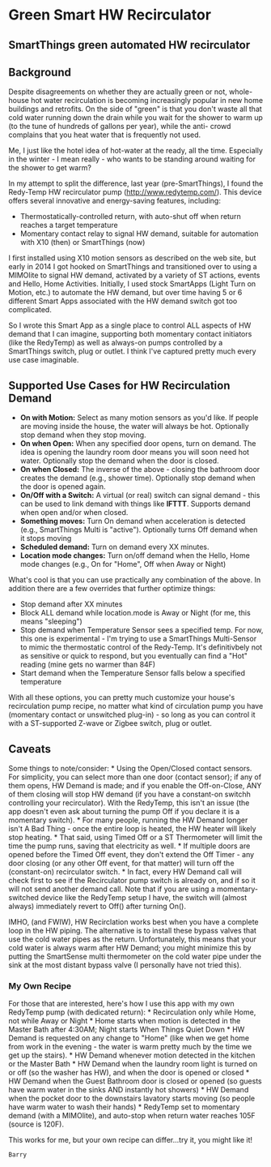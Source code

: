 <h1>Green Smart HW Recirculator<h2>
SmartThings green automated HW recirculator

<h2>Background</h2>
Despite disagreements on whether they are actually green or not, whole-house hot water recirculation is becoming increasingly popular in new home buildings and retrofits. On the side of "green" is that you don't waste all that cold water running down the drain while you wait for the shower to warm up (to the tune of hundreds of gallons per year), while the anti- crowd complains that you heat water that is frequently not used.

Me, I just like the hotel idea of hot-water at the ready, all the time. Especially in the winter - I mean really - who wants to be standing around waiting for the shower to get warm?

In my attempt to split the difference, last year (pre-SmartThings), I found the Redy-Temp HW recirculator pump (http://www.redytemp.com/). This device offers several innovative and energy-saving features, including:

* Thermostatically-controlled return, with auto-shut off when return reaches a target temperature
* Momentary contact relay to signal HW demand, suitable for automation with X10 (then) or SmartThings (now)

I first installed using X10 motion sensors as described on the web site, but early in 2014 I got hooked on SmartThings and transitioned over to using a MIMOlite to signal HW demand, activated by a variety of ST actions, events and Hello, Home Activities. Initially, I used stock SmartApps (Light Turn on Motion, etc.) to automate the HW demand, but over time having 5 or 6 different Smart Apps associated with the HW demand switch got too complicated.

So I wrote this Smart App as a single place to control ALL aspects of HW demand that I can imagine, supporting both momentary contact initiators (like the RedyTemp) as well as always-on pumps controlled by a SmartThings switch, plug or outlet. I think I've captured pretty much every use case imaginable.

<h2>Supported Use Cases for HW Recirculation Demand</h2>
<ul>
<li><b>On with Motion:</b> Select as many motion sensors as you'd like. If people are moving inside the house, the water will always be hot. Optionally stop demand when they stop moving.</li>
<li><b>On when Open:</b> When any specified door opens, turn on demand. The idea is opening the laundry room door means you will soon need hot water. Optionally stop the demand when the door is closed.</>
<li><b>On when Closed:</b> The inverse of the above - closing the bathroom door creates the demand (e.g., shower time). Optionally stop demand when the door is opened again.</li>
<li><b>On/Off with a Switch:</b> A virtual (or real) switch can signal demand - this can be used to link demand with things like <b>IFTTT</b>. Supports demand when open and/or when closed.</li>
<li><b>Something moves:</b> Turn On demand when acceleration is detected (e.g., SmartThings Multi is "active"). Optionally turns Off demand when it stops moving</li>
<li><b>Scheduled demand:</b> Turn on demand every XX minutes.</li>
<li><b>Location mode changes:</b> Turn on/off demand when the Hello, Home mode changes (e.g., On for "Home", Off when Away or Night)</li>
</ul>

What's cool is that you can use practically any combination of the above. In addition there are a few overrides that further optimize things:
* Stop demand after XX minutes
* Block ALL demand while location.mode is Away or Night (for me, this means "sleeping")
* Stop demand when Temperature Sensor sees a specified temp. For now, this one is experimental - I'm trying to use a SmartThings Multi-Sensor to mimic the thermostatic control of the Redy-Temp. It's definitivbely not as sensitive or quick to respond, but you eventually can find a "Hot" reading (mine gets no warmer than 84F)
* Start demand when the Temperature Sensor falls below a specified temperature

With all these options, you can pretty much customize your house's recirculation pump recipe, no matter what kind of circulation pump you have (momentary contact or unswitched plug-in) - so long as you can control it with a ST-supported Z-wave or Zigbee switch, plug or outlet.

<h2>Caveats</h2>
Some things to note/consider:
* Using the Open/Closed contact sensors. For simplicity, you can select more than one door (contact sensor); if any of them opens, HW Demand is made; and if you enable the Off-on-Close, ANY of them closing will stop HW demand (if you have a constant-on switchh controlling your recirculator). With the RedyTemp, this isn't an issue (the app doesn't even ask about turning the pump Off if you declare it is a momentary switch).
* For many people, running the HW Demand longer isn't A Bad Thing - once the entire loop is heated, the HW heater will likely stop heating.
* That said, using Timed Off or a ST Thermometer will limit the time the pump runs, saving that electricity as well.
* If multiple doors are opened before the Timed Off event, they don't extend the Off Timer - any door closing (or any other Off event, for that matter) will turn off the (constant-on) recirculator switch.
* In fact, every HW Demand call will check first to see if the Recirculator pump switch is already on, and if so it will not send another demand call. Note that if you are using a momentary-switched device like the RedyTemp setup I have, the switch will (almost always) immediately revert to Off() after turning On().

IMHO, (and FWIW), HW Recirclation works best when you have a complete loop in the HW piping. The alternative is to install these bypass valves that use the cold water pipes as the return. Unfortunately, this means that your cold water is always warm after HW Demand; you might minimize this by putting the SmartSense multi thermometer on the cold water pipe under the sink at the most distant bypass valve (I personally have not tried this).

<h3>My Own Recipe</h3>
For those that are interested, here's how I use this app with my own RedyTemp pump (with dedicated return):
* Recirculation only while Home, not while Away or Night
  * Home starts when motion is detected in the Master Bath after 4:30AM; Night starts When Things Quiet Down
  * HW Demand is requested on any change to "Home" (like when we get home from work in the evening - the water is warm pretty much by the time we get up the stairs).
* HW Demand whenever motion detected in the kitchen or the Master Bath
* HW Demand when the laundry room light is turned on or off (so the washer has HW), and when the door is opened or closed
* HW Demand when the Guest Bathroom door is closed or opened (so guests have warm water in the sinks AND instantly hot showers)
* HW Demand when the pocket door to the downstairs lavatory starts moving (so people have warm water to wash their hands)
* RedyTemp set to momentary demand (with a MIMOlite), and auto-stop when return water reaches 105F (source is 120F).

This works for me, but your own recipe can differ...try it, you might like it!

    Barry
